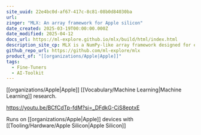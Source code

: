 ```yaml
---
site_uuid: 22e4bc0d-af67-417c-8c81-08b0d84030ba
url: 
zinger: "MLX: An array framework for Apple silicon"
date_created: 2025-03-19T00:00:00.000Z
date_modified: 2025-04-12
docs_url: https://ml-explore.github.io/mlx/build/html/index.html
description_site_cp: MLX is a NumPy-like array framework designed for efficient and flexible machine learning on Apple silicon, brought to you by Apple machine learning research.
github_repo_url: https://github.com/ml-explore/mlx
product_of: "[[organizations/Apple|Apple]]"
tags:
  - Fine-Tuners
  - AI-Toolkit
---
```















































































































































































































































































































































































































































































































































[[organizations/Apple|Apple]] [[Vocabulary/Machine Learning|Machine Learning]] research.

https://youtu.be/BCfCdTp-fdM?si=_DFdkG-CiS8eptxE

Runs on [[organizations/Apple|Apple]] devices with [[Tooling/Hardware/Apple Silicon|Apple Silicon]]
